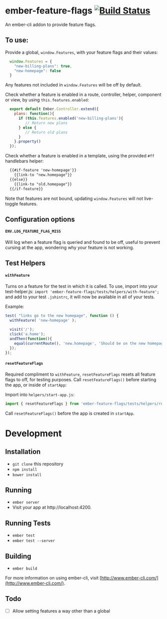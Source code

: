 # ember-feature-flags [![Build Status](https://travis-ci.org/kategengler/ember-feature-flags.svg?branch=master)](https://travis-ci.org/kategengler/ember-feature-flags)
An ember-cli addon to provide feature flags. 

## To use: 

Provide a global, `window.Features`, with your feature flags and their values:

```js
  window.Features = {
    "new-billing-plans": true, 
    "new-homepage": false
  }
```

Any features not included in `window.Features` will be off by default.

Check whether a feature is enabled in a route, controller, helper, component or view, by using `this.features.enabled`:

```js
  export default Ember.Controller.extend({
    plans: function(){
      if (this.features.enabled('new-billing-plans'){
         // Return new plans
      } else {
         // Return old plans
      }
    }.property()
  });
```

Check whether a feature is enabled in a template, using the provided `#ff` handlebars helper: 

```html
  {{#if-feature 'new-homepage'}}
    {{link-to "new.homepage"}}
  {{else}}
    {{link-to "old.homepage"}}
  {{/if-feature}}
```

Note that features are not bound, updating `window.Features` will not live-toggle features.

## Configuration options

#### `ENV.LOG_FEATURE_FLAG_MISS`
Will log when a feature flag is queried and found to be off, useful to prevent cursing at the app, 
wondering why your feature is not working.

## Test Helpers

#### `withFeature`
Turns on a feature for the test in which it is called. 
To use, import into your test-helper.js: `import 'ember-feature-flags/tests/helpers/with-feature';` and add to your 
test `.jshintrc`, it will now be available in all of your tests.

Example: 

```js
test( "links go to the new homepage", function () {
  withFeature( 'new-homepage' );
  
  visit('/');  
  click('a.home');
  andThen(function(){
    equal(currentRoute(), 'new.homepage', 'Should be on the new homepage');
  });
});
```

#### `resetFeatureFlags`
Required compliment to `withFeature`, `resetFeatureFlags` resets all feature flags to off, for testing purposes.
Call `resetFeatureFlags()` before starting the app, or inside of `startApp`:

Import into `helpers/start-app.js`: 

```js
import { resetFeatureFlags } from 'ember-feature-flags/tests/helpers/reset-feature-flags';
```

Call `resetFeatureFlags()` before the app is created in `startApp`.

# Development

## Installation

* `git clone` this repository
* `npm install`
* `bower install`

## Running

* `ember server`
* Visit your app at http://localhost:4200.

## Running Tests

* `ember test`
* `ember test --server`

## Building

* `ember build`

For more information on using ember-cli, visit [http://www.ember-cli.com/](http://www.ember-cli.com/).

## Todo

- [ ] Allow setting features a way other than a global

